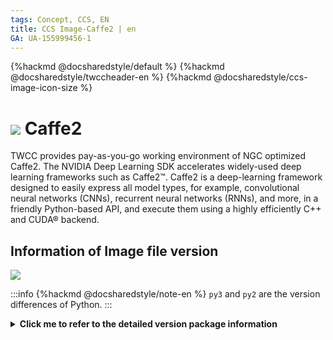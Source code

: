 ```yaml
---
tags: Concept, CCS, EN
title: CCS Image-Caffe2 | en
GA: UA-155999456-1
---
```


{%hackmd @docsharedstyle/default %}
{%hackmd @docsharedstyle/twccheader-en %}
{%hackmd @docsharedstyle/ccs-image-icon-size %}

# <img class="ccsimgicon" src="https://cos.twcc.ai/SYS-MANUAL/uploads/upload_6b3382d3255e279896320ff106a1565d.png">  Caffe2


TWCC provides pay-as-you-go working environment of NGC optimized Caffe2. The NVIDIA Deep Learning SDK accelerates widely-used deep learning frameworks such as Caffe2™. Caffe2 is a deep-learning framework designed to easily express all model types, for example, convolutional neural networks (CNNs), recurrent neural networks (RNNs), and more, in a friendly Python-based API, and execute them using a highly efficiently C++ and CUDA® backend.

## <i class="fa fa-sticky-note" aria-hidden="true"></i> <span class="ccsimglist">Information of Image file version
</span> 

![](https://cos.twcc.ai/SYS-MANUAL/uploads/upload_988af03ed1d907afb2c3fe0e844f307d.png)


:::info
{%hackmd @docsharedstyle/note-en %}
`py3` and `py2` are the version differences of Python.
:::


<details class="docspoiler">

<summary><b>Click me to refer to the detailed version package information</b></summary>


- [caffe2-18.08-py3-v1](https://docs.nvidia.com/deeplearning/frameworks/caffe2-release-notes/rel_18.08.html#rel_18.08)
- [caffe2-18.08-py2-v1](https://docs.nvidia.com/deeplearning/frameworks/caffe2-release-notes/rel_18.08.html#rel_18.08)

</details>
